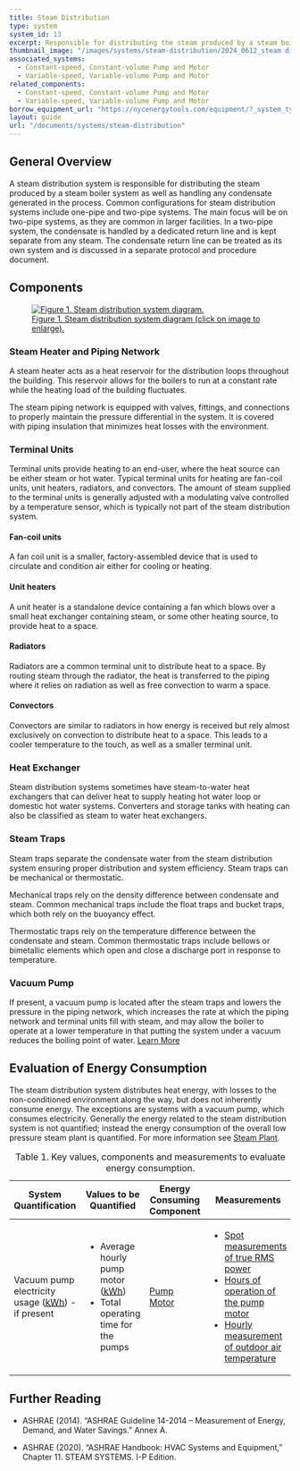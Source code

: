 ```yaml
---
title: Steam Distribution
type: system
system_id: 13
excerpt: Responsible for distributing the steam produced by a steam boiler system as well as handling any condensate generated in the process.
thumbnail_image: "/images/systems/steam-distribution/2024_0612_steam distribution system_thumbnail_RESIZED-01.jpg"
associated_systems:
  - Constant-speed, Constant-volume Pump and Motor
  - Variable-speed, Variable-volume Pump and Motor
related_components:
  - Constant-speed, Constant-volume Pump and Motor
  - Variable-speed, Variable-volume Pump and Motor
borrow_equipment_url: "https://nycenergytools.com/equipment/?_system_type=condenser-water-loop"
layout: guide
url: "/documents/systems/steam-distribution"
---
```


## General Overview

A steam distribution system is responsible for distributing the steam produced by a steam boiler system as well as handling any condensate generated in the process. Common configurations for steam distribution systems include one-pipe and two-pipe systems. The main focus will be on two-pipe systems, as they are common in larger facilities. In a two-pipe system, the condensate is handled by a dedicated return line and is kept separate from any steam. The condensate return line can be treated as its own system and is discussed in a separate protocol and procedure document.

## Components

<a href="/images/systems/steam-distribution/2024_0507_STEAM DISTRIBUTION system_figure 1 updated.jpg">
<figure class="figure">
  <img src="/images/systems/steam-distribution/2024_0507_STEAM DISTRIBUTION system_figure 1 updated.jpg" class="figure-img img-fluid rounded" alt="Figure 1. Steam distribution system diagram.">
  <figcaption class="figure-caption text-left">Figure 1. Steam distribution system diagram (click on image to enlarge).</figcaption>
</figure>
</a>

### Steam Heater and Piping Network

A steam heater  acts as a heat reservoir for the distribution loops throughout the building. This reservoir allows for the boilers to run at a constant rate while the heating load of the building fluctuates. 

The steam piping network is equipped with valves, fittings, and connections to properly maintain the pressure differential in the system. It is covered with piping insulation that minimizes heat losses with the environment.  

### Terminal Units 

Terminal units provide heating to an end-user, where the heat source can be either steam or hot water. Typical terminal units for heating are fan-coil units, unit heaters, radiators, and convectors. The amount of steam supplied to the terminal units is generally adjusted with a modulating valve controlled by a temperature sensor, which is typically not part of the steam distribution system. 
 
#### Fan-coil units 

A fan coil unit is a smaller, factory-assembled device that is used to circulate and condition air either for cooling or heating. 

#### Unit heaters 

A unit heater is a standalone device containing a fan which blows over a small heat exchanger containing steam, or some other heating source, to provide heat to a space. 

#### Radiators 

Radiators are a common terminal unit to distribute heat to a space. By routing steam through the radiator, the heat is transferred to the piping where it relies on radiation as well as free convection to warm a space. 

#### Convectors 

Convectors are similar to radiators in how energy is received but rely almost exclusively on convection to distribute heat to a space. This leads to a cooler temperature to the touch, as well as a smaller terminal unit. 

### Heat Exchanger 

Steam distribution systems sometimes have steam-to-water heat exchangers that can deliver heat to supply heating hot water loop or domestic hot water systems. Converters and storage tanks with heating can also be classified as steam to water heat exchangers.  
 
### Steam Traps  

Steam traps separate the condensate water from the steam distribution system ensuring proper distribution and system efficiency. Steam traps can be mechanical or thermostatic. 

Mechanical traps rely on the density difference between condensate and steam. Common mechanical traps include the float traps and bucket traps, which both rely on the buoyancy effect. 

Thermostatic traps rely on the temperature difference between the condensate and steam. Common thermostatic traps include bellows or bimetallic elements which open and close a discharge port in response to temperature. 
 
### Vacuum Pump 

If present, a vacuum pump is located after the steam traps and lowers the pressure in the piping network, which increases the rate at which the piping network and terminal units fill with steam, and may allow the boiler to operate at a lower temperature in that putting the system under a vacuum reduces the boiling point of water.
<a class="continue" href="/documents/components/constant-speed-constant-volume-pump-motor"><span>Learn More</span><i class="fa fa-arrow-right"></i></a>

## Evaluation of Energy Consumption

The steam distribution system distributes heat energy, with losses to the non-conditioned environment along the way, but does not inherently consume energy. The exceptions are systems with a vacuum pump, which consumes electricity. Generally the energy related to the steam distribution system is not quantified; instead the energy consumption of the overall low pressure steam plant is quantified. For more information see <a href="/documents/plants/steam-plant">Steam Plant</a>.

<div class="table-wrapper">
<table>
    <caption>Table 1. Key values, components and measurements to evaluate energy consumption.</caption>
    <thead>
        <tr>
            <th>
                System Quantification
            </th>
            <th>
                Values to be Quantified
            </th>
            <th>
                Energy Consuming Component
            </th>
            <th>
                Measurements
            </th>
        </tr>
    <tbody>
        <tr>
            <td>
                Vacuum pump electricity usage (<a class="glossary-link" href="/glossary#kwh"><abbr title="Kilowatt Hour">kWh</abbr></a>) - if present
            </td>
            <td>
                <ul>
                    <li>Average hourly pump motor (<a class="glossary-link" href="/glossary#kwh"><abbr title="Kilowatt Hour">kWh</abbr></a>)</li>
                    <li>Total operating time for the pumps</li>
                </ul>
            </td>
            <td>
                <a href="/documents/components/constant-speed-constant-volume-pump-motor">Pump Motor</a>
            </td>
            <td>
                <ul>
                    <li><a href="/documents/measurement-technique/true-rms-power">Spot measurements of true RMS power</a></li>
                    <li><a href="/documents/measurement-technique/motor-runtime">Hours of operation of the pump motor</a></li> 
                    <li><a href="/documents/measurement-technique/outside-air-temperature">Hourly measurement of outdoor air temperature</a></li>
                </ul>
            </td>
        </tr>
    </tbody>
</table> 
</div> 

## Further Reading

- ASHRAE (2014). “ASHRAE Guideline 14-2014 – Measurement of Energy, Demand, and Water Savings.” Annex A.

- ASHRAE (2020). “ASHRAE Handbook: HVAC Systems and Equipment,” Chapter 11. STEAM SYSTEMS. I-P Edition.